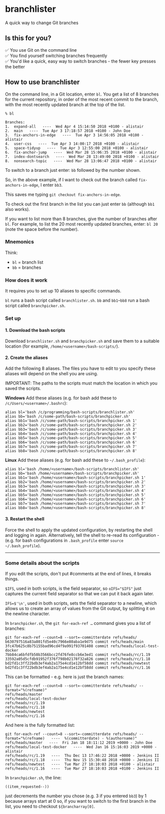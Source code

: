 # branchlister
A quick way to change Git branches

## Is this for you?
✅ You use Git on the command line<br>
✅ You find yourself switching branches frequently<br>
✅ You'd like a quick, easy way to switch branches - the fewer key presses the better

## How to use branchlister
On the command line, in a Git location, enter `bl`.
You get a list of 8 branches for the current repository, in order of the most recent commit to the branch, 
with the most recently updated branch at the top of the list.

```
% bl

Branches:
1.  expand-all   ----  Wed Apr 4 15:14:50 2018 +0100 - alistair
2.  main   ----  Tue Apr 3 17:18:57 2018 +0100 - John Doe
3.  fix-anchors-in-edge   ----  Tue Apr 3 14:56:05 2018 +0100 - alistair
4.  user-css   ----  Tue Apr 3 14:00:17 2018 +0100 - alistair
5.  space-tidyup   ----  Tue Apr 3 12:55:00 2018 +0100 - alistair
6.  fix-anchor-jump   ----  Wed Mar 28 15:06:35 2018 +0100 - alistair
7.  index-dontsearch   ----  Wed Mar 28 13:49:00 2018 +0100 - alistair
8.  nonsearch-topic   ----  Wed Mar 28 13:06:47 2018 +0100 - alistair
```

To switch to a branch just enter: `bb` followed by the number shown.

So, in the above example, if I want to check out the branch called `fix-anchors-in-edge`, 
I enter `bb3`.

This saves me typing `git checkout fix-anchors-in-edge`.

To check out the first branch in the list you can just enter `bb` (although `bb1` also works).

If you want to list more than 8 branches, give the number of branches after `bl`. 
For example, to list the 20 most recently updated branches, enter: `bl 20` (note the space before the number).

### Mnemonics

Think:
* `bl` = branch list
* `bb` = branches

### How does it work

It requires you to set up 10 aliases to specific commands.

`bl` runs a bash script called `branchlister.sh`. 
`bb` and `bb1`&ndash;`bb8` run a bash script called `branchpicker.sh`.

### Set up

#### 1. Download the bash scripts

Download `branchlister.sh` and `branchpicker.sh` and save them to a suitable location (for example, `/home/<username>/bash-scripts/`).

#### 2. Create the aliases

Add the following 8 aliases. The files you have to edit to you specify these aliases will depend on the shell you are using.

IMPORTANT: The paths to the scripts must match the location in which you saved the scripts.

**Windows**
Add these aliases (e.g. for bash add these to `/c/Users/<username>/.bashrc`):
```
alias bl='bash /c/programming/bash-scripts/branchlister.sh'
alias bb='bash /c/some-path/bash-scripts/branchpicker.sh'
alias bb1='bash /c/some-path/bash-scripts/branchpicker.sh 1'
alias bb2='bash /c/some-path/bash-scripts/branchpicker.sh 2'
alias bb3='bash /c/some-path/bash-scripts/branchpicker.sh 3'
alias bb4='bash /c/some-path/bash-scripts/branchpicker.sh 4'
alias bb5='bash /c/some-path/bash-scripts/branchpicker.sh 5'
alias bb6='bash /c/some-path/bash-scripts/branchpicker.sh 6'
alias bb7='bash /c/some-path/bash-scripts/branchpicker.sh 7'
alias bb8='bash /c/some-path/bash-scripts/branchpicker.sh 8'
```

**Linux**
Add these aliases (e.g. for bash add these to `~/.bash_profile`):
```
alias bl='bash /home/<username>/bash-scripts/branchlister.sh'
alias bb='bash /home/<username>/bash-scripts/branchpicker.sh'
alias bb1='bash /home/<username>/bash-scripts/branchpicker.sh 1'
alias bb2='bash /home/<username>/bash-scripts/branchpicker.sh 2'
alias bb3='bash /home/<username>/bash-scripts/branchpicker.sh 3'
alias bb4='bash /home/<username>/bash-scripts/branchpicker.sh 4'
alias bb5='bash /home/<username>/bash-scripts/branchpicker.sh 5'
alias bb6='bash /home/<username>/bash-scripts/branchpicker.sh 6'
alias bb7='bash /home/<username>/bash-scripts/branchpicker.sh 7'
alias bb8='bash /home/<username>/bash-scripts/branchpicker.sh 8'
```

#### 3. Restart the shell

Force the shell to apply the updated configuration, by restarting the shell and logging in again. 
Alternatively, tell the shell to re-read its configuration - (e.g. for bash configurations in `.bash_profile` enter `source ~/.bash_profile`).

<hr>

### Some details about the scripts

If you edit the scripts, don't put #comments at the end of lines, it breaks things.

`$IFS`, used in both scripts, is the field separator, so `oIFS="$IFS"` just captures the current field separator so that we can put it back again later.

`IFS=$'\n'`, used in both scripts, sets the field separator to a newline, which allows us to create an array of values from the Git output, by splitting it on the newline character.

In `branchpicker.sh`, the `git for-each-ref …` command gives you a list of branches:
```
git for-each-ref --count=8 --sort=-committerdate refs/heads/
b630797516a83a801fd5e40c7966e80aba1e9d75 commit	refs/heads/main
3fc47b625c8b75155bad96cd4f9a991f93701408 commit	refs/heads/local-test-docker
7bb84ca6bfdfb50b3566bcc2fd76fe8ccb6e3ed1 commit	refs/heads/rc/1.19
33592a05d5cfdb91952f376f798b02178f32a826 commit	refs/heads/rc/1.18
bd2fd1c3ff22bdb3ef4ab2a175e4cd1e12bf58dd commit	refs/heads/newtest
bd2fd1c3ff22bdb3ef4ab2a175e4cd1e12bf58dd commit	refs/heads/rc/1.16
```  
This can be formatted - e.g. here is just the branch names:
```
git for-each-ref --count=8 --sort=-committerdate refs/heads/ --format="%(refname)"
refs/heads/master
refs/heads/local-test-docker
refs/heads/rc/1.19
refs/heads/rc/1.18
refs/heads/newtest
refs/heads/rc/1.16
```
And here is the fully formatted list:
```
git for-each-ref --count=8 --sort=-committerdate refs/heads/ --format="%(refname)   ----  %(committerdate) - %(authorname)"
refs/heads/master   ----  Fri Jan 18 18:11:12 2019 +0000 - John Doe
refs/heads/local-test-docker   ----  Wed Jan 16 15:16:03 2019 +0000 - alistair
refs/heads/rc/1.19   ----  Thu Dec 13 17:46:22 2018 +0000 - Jenkins II
refs/heads/rc/1.18   ----  Thu Nov 15 15:30:48 2018 +0000 - Jenkins II
refs/heads/newtest   ----  Tue Mar 27 18:10:03 2018 +0100 - alistair
refs/heads/rc/1.16   ----  Tue Mar 27 18:10:03 2018 +0100 - Jenkins II
```

In `branchpicker.sh`, the line:
```
((item_requested--))
```
just decrements the number you chose (e.g. 3 if you entered `bb3`) by 1 because arrays start at 0 
so, if you want to switch to the first branch in the list, you need to checkout `${brancharray[0]`.
